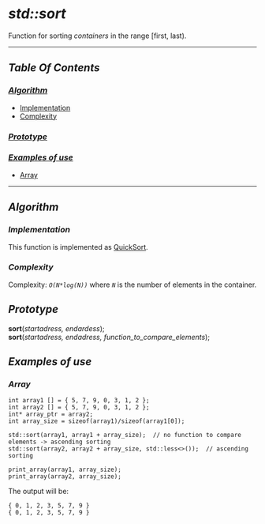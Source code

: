 # ___std::sort___
Function for sorting _containers_ in the range \[first, last\).  


---  
## *Table Of Contents*
### *[Algorithm](#algorithm)*  
   - [Implementation](#implementation)  
   - [Complexity](#complexity)   
### *[Prototype](#prototype)*  
### *[Examples of use](#examples-of-use)*   
   - [Array](#array) 
   
---  

## ___Algorithm___

### _Implementation_
This function is implemented as [QuickSort](https://www.geeksforgeeks.org/quick-sort/).  

### _Complexity_
Complexity: *`O(N*log(N))`* where *`N`* is the number of elements in the container.

## ___Prototype___  

**sort**(*startadress, endardess*);  
**sort**(*startadress, endadress, function_to_compare_elements*);  

## ___Examples of use___
### *Array* 
```
int array1 [] = { 5, 7, 9, 0, 3, 1, 2 };  
int array2 [] = { 5, 7, 9, 0, 3, 1, 2 };  
int* array_ptr = array2;
int array_size = sizeof(array1)/sizeof(array1[0]);

std::sort(array1, array1 + array_size);  // no function to compare elements -> ascending sorting
std::sort(array2, array2 + array_size, std::less<>());  // ascending sorting

print_array(array1, array_size);
print_array(array2, array_size);
```
The output will be:  
```
{ 0, 1, 2, 3, 5, 7, 9 }
{ 0, 1, 2, 3, 5, 7, 9 }
```
